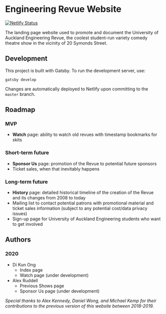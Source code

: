 # Engineering Revue Website

[![Netlify Status](https://api.netlify.com/api/v1/badges/6d7fec8f-f6fc-4e11-8620-25c6052d70bb/deploy-status)](https://app.netlify.com/sites/engrevue/deploys)

The landing page website used to promote and document the University of Auckland Engineering Revue, the coolest student-run variety comedy theatre show in the vicinity of 20 Symonds Street.

## Development

This project is built with Gatsby. To run the development server, use:

`gatsby develop`

Changes are automatically deployed to Netlify upon committing to the `master` branch.

## Roadmap

### MVP
* **Watch** page: ability to watch old revues with timestamp bookmarks for skits

### Short-term future
* **Sponsor Us** page: promotion of the Revue to potential future sponsors
* Ticket sales, when that inevitably happens

### Long-term future
* **History** page: detailed historical timeline of the creation of the Revue and its changes from 2008 to today
* Mailing list to contact potential patrons with promotional material and ticket sales information (subject to any potential cost/data privacy issues)
* Sign-up page for University of Auckland Engineering students who want to get involved

## Authors

### 2020
* Di Kun Ong
  * Index page
  * Watch page (under development)
* Alex Ruddell
  * Previous Shows page
  * Sponsor Us page (under development)

*Special thanks to Alex Kennedy, Daniel Wong, and Michael Kemp for their contributions to the previous version of this website between 2018-2019.*
